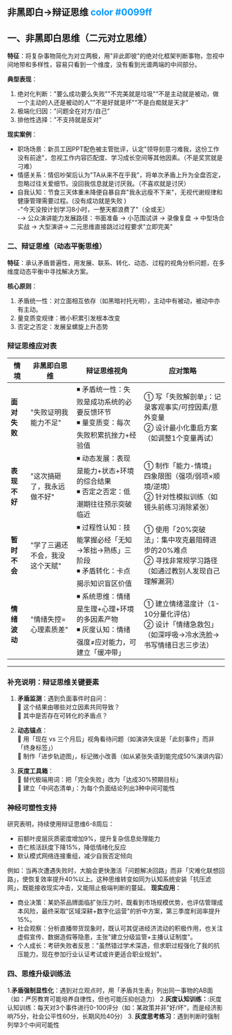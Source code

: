 ## 非黑即白→辩证思维 <font color=#0099ff>color #0099ff</font> 

## 一、非黑即白思维（二元对立思维）
**特征**：将复杂事物简化为对立两极，用"非此即彼"的绝对化框架判断事物，忽视中间地带和多样性，容易只看到一个维度，没有看到光谱两端的中间部分。

**典型表现**：
1. 绝对化判断："要么成功要么失败""不完美就是垃圾"“不是主动就是被动，做一个主动的人还是被动的人”"不是好就是坏"“不是白痴就是天才”
2. 极端化归因："问题全在对方/自己"
3. 排他性选择："不支持就是反对"

**现实案例**：
- 职场场景：新员工因PPT配色被主管批评，认定"领导刻意刁难我，这份工作没有前途"，忽视工作内容匹配度、学习成长空间等其他因素。（不是奖赏就是刁难）
- 情感关系：情侣吵架后认为"TA从来不在乎我"，将单次矛盾上升为全盘否定，忽略过往关爱细节。没回我信息就是讨厌我。（不喜欢就是讨厌）
- 自我认知：节食三天体重未降便自暴自弃"我永远瘦不下来"，无视代谢规律和健康管理需要过程。(没有成功就是失败 )  
-"今天没按计划学习8小时，一整天都浪费了"（全或无）  
-→ 公众演讲能力发展路径：书面准备 → 小范围试讲 → 录像复盘 → 中型场合实战 → 大型演讲→ 二元思维直接跳过过程要求"立即完美"

### 二、辩证思维（动态平衡思维）
**特征**：承认矛盾普遍性，用发展、联系、转化、动态、过程的视角分析问题，在多维度动态平衡中寻找解决方案。

**核心原则**：
1. 矛盾统一性：对立面相互依存（如黑暗衬托光明），主动中有被动，被动中亦有主动。
2. 量变质变规律：微小积累引发根本改变
3. 否定之否定：发展呈螺旋上升态势  


### **辩证思维应对表**  
| **情境**       | **非黑即白思维**                     | **辩证思维视角**                                                                 | **应对策略**                                                                 |
|------------------|------------------------------------|--------------------------------------------------------------------------------|-----------------------------------------------------------------------------|
| **面对失败**     | "失败证明我能力不足"               | ◾ 矛盾统一性：失败是成功系统的必要反馈环节<br>◾ 量变质变：每次失败积累抗挫力+经验值 | ① 写「失败解剖单」：记录客观事实/可控因素/意外变量<br>② 设计最小化重启方案（如调整1个变量再试） |
| **表现不好**     | "这次搞砸了，我永远做不好"         | ◾ 动态发展：表现是能力+状态+环境的综合结果<br>◾ 否定之否定：低潮期往往预示突破临近 | ① 制作「能力-情境」四象限图（强项/弱项×顺境/逆境）<br>② 针对性模拟训练（如镜头前练习消除紧张） |
| **暂时不会**     | "学了三遍还不会，我没这个天赋"     | ◾ 过程性认知：技能掌握必经「无知→笨拙→熟练」三阶段<br>◾ 矛盾转化：卡点揭示知识盲区价值 | ① 使用「20%突破法」：集中攻克最阻碍进步的20%难点<br>② 寻找非常规学习路径（如通过教别人发现自己理解漏洞） |
| **情绪波动**     | "情绪失控=心理素质差"              | ◾ 系统思维：情绪是生理+心理+环境的多因素产物<br>◾ 灰度认知：情绪强度≠应对能力，可建立「缓冲带」 | ① 建立情绪温度计（1-10分量化评估）<br>② 设计「情绪急救包」（如深呼吸→冷水洗脸→书写情绪日志三步法） |

---

### **补充说明：辩证思维关键要素**  
1. **矛盾监测**：遇到负面事件时自问：  
   🔹 这个结果由哪些对立因素共同导致？  
   🔹 其中是否存在可转化的矛盾点？  

2. **动态锚点**：  
   🔸 用「现在 vs 三个月后」视角看待问题（如演讲失误是「此刻事件」而非「终身标签」）  
   🔸 制作「进步轨迹图」，标记微小改善（如从紧张失语到能完成50%演讲内容）  

3. **灰度工具箱**：  
   🔹 替代极端用词：把「完全失败」改为「达成30%预期目标」  
   🔹 建立「中间态清单」：为每个负面结论列出3种中间可能性  



### **神经可塑性支持**  
研究表明，持续使用辩证思维6-8周后：  
- 前额叶皮层灰质密度增加9%，提升复杂信息处理能力  
- 杏仁核活跃度下降15%，降低情绪化反应  
- 默认模式网络连接重组，减少自我否定倾向  

例如：当再次遭遇失败时，大脑会更快激活「问题解决回路」而非「灾难化联想回路」，使恢复效率提升40%以上。这种思维转变如同为认知系统安装「抗压滤网」，既能接收现实冲击，又能阻止极端判断的蔓延。
**现实应用**：
- 商业决策：某奶茶品牌面临扩张压力时，既看到市场规模优势，也评估管理成本风险，最终采取"区域深耕+数字化运营"的折中方案，第三季度利润率提升15%。
- 社会观察：分析直播带货现象时，既认可其促进经济流动的积极作用，也关注虚假宣传、数据造假等隐患，主张"建立分级监管+主播认证制度"。
- 个人成长：考研失败者反思："虽然错过学术深造，但求职过程强化了我的抗压能力，现在参加行业认证考试或许更适合职业规划"。


### 四、思维升级训练法
1.**矛盾强制显性化**：遇到对立观点时，用「矛盾共生表」列出同一事物的AB面（如：严厉教育可能培养自律性，但也可能压抑创造力）
2.**灰度认知训练：**:灰度认知训练：每天对3个事件进行0-100评分（如：某政策并非"好/坏"，而是经济影响75分，社会公平性60分，长期风险40分）
3. **灰度思考练习**：遇到判断时强制列举3个中间可能性



